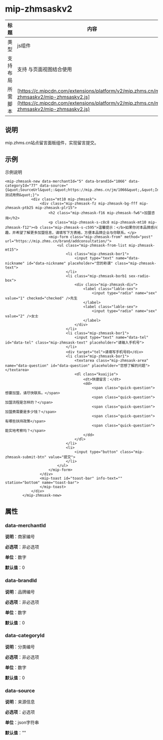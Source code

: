 # mip-zhmsaskv2

标题|内容
----|----
类型|js组件
支持布局|支持 与页面视图结合使用
所需脚本| [https://c.mipcdn.com/extensions/platform/v2/mip.zhms.cn/mip-zhmsaskv2/mip-zhmsaskv2.js](https://c.mipcdn.com/extensions/platform/v2/mip.zhms.cn/mip-zhmsaskv2/mip-zhmsaskv2.js)

## 说明

mip.zhms.cn站点留言面板组件，实现留言提交。

## 示例

示例说明

```
<mip-zhmsask-new data-merchantId="5" data-brandId="1066" data-categoryId="77" data-source="{&quot;SourceUrl&quot;:&quot;https://mip.zhms.cn/jm/1066&quot;,&quot;IntentionBrand&quot;:&quot;测试用例&quot;}">
            <div class="mt10 mip-zhmsask">
                <div class="mip-zhmsask-fz mip-zhmsask-bg-fff mip-zhmsask-ptb25 mip-zhmsask-plr15">
                    <h2 class="mip-zhmsask-f16 mip-zhmsask-fw6">加盟咨询</h2>
                    <p class="mip-zhmsask-s-c8c8 mip-zhmsask-mt10 mip-zhmsask-f12"><b class="mip-zhmsask-s-c595">温馨提示：</b>如果你对本品牌感兴趣，并希望了解更多加盟信息，请填写下方表格，方便本品牌企业与你联系。</p>
                    <mip-form class="mip-zhmsask-from" method="post" url="https://mip.zhms.cn/brand/addconsultation/">
                        <ul class="mip-zhmsask-from-list mip-zhmsask-mt15">
                            <li class="mip-zhmsask-bor1">
                                <input type="text" name="data-nickname" id="data-nickname" placeholder="您的称谓" class="mip-zhmsask-text">
                            </li>
                            <li class="mip-zhmsask-borb1 sex-radio-box">
                                <div class="mip-zhmsask-div">
                                    <label class="lable-sex">
                                        <input type="radio" name="sex" value="1" checked="checked" />先生
                                    </label>
                                    <label class="lable-sex">
                                        <input type="radio" name="sex" value="2" />女士
                                    </label>
                                </div>
                            </li>
                            <li class="mip-zhmsask-bor1">
                                <input type="text" name="data-tel" id="data-tel" class="mip-zhmsask-text" placeholder="请输入手机号">
                            </li>
                            <div target="tel">请填写手机号码</div>
                            <li class="mip-zhmsask-bor1">
                                <textarea class="mip-zhmsask-area" name="data-question" id="data-question" placeholder="您想了解的问题"></textarea>
                                <dl class="kuaijie">
                                    <dt>快捷留言：</dt>
                                    <dd>
                                        <span class="quick-question">想要加盟，请尽快联系。</span>
                                        <span class="quick-question">加盟流程是怎样的？</span>
                                        <span class="quick-question">加盟费需要是多少钱？</span>
                                        <span class="quick-question">有哪些扶持政策</span>
                                        <span class="quick-question">能实地考察吗？</span>
                                    </dd>
                                </dl>
                            </li>
                            <li>
                                <input type="button" class="mip-zhmsask-submit-btn" value="提交">
                            </li>
                        </ul>
                    </mip-form>
                </div>
                <mip-toast id="toast-bar" info-text="" station="bottom" name="toast-bar">
                </mip-toast>
            </div>
        </mip-zhmsask-new>
```

## 属性

### data-merchantId

**说明**：商家编号

**必选项**：非必选项

**单位**：数字

**默认值**：0

### data-brandId

**说明**：品牌编号

**必选项**：非必选项

**单位**：数字

**默认值**：0

### data-categoryId

**说明**：分类编号

**必选项**：非必选项

**单位**：数字

**默认值**：0

### data-source

**说明**：来源信息

**必选项**：必选项

**单位**：json字符串

**默认值**：""